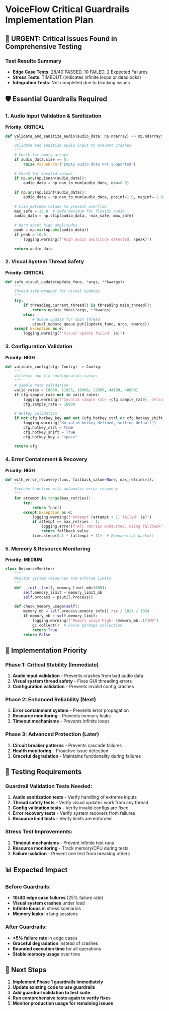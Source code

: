 # VoiceFlow Critical Guardrails Implementation Plan

## 🚨 URGENT: Critical Issues Found in Comprehensive Testing

### Test Results Summary
- **Edge Case Tests**: 28/40 PASSED, 10 FAILED, 2 Expected Failures
- **Stress Tests**: TIMEOUT (indicates infinite loops or deadlocks)
- **Integration Tests**: Not completed due to blocking issues

## 🛡️ Essential Guardrails Required

### 1. Audio Input Validation & Sanitization
**Priority: CRITICAL**

```python
def validate_and_sanitize_audio(audio_data: np.ndarray) -> np.ndarray:
    """
    Validate and sanitize audio input to prevent crashes
    """
    # Check for empty arrays
    if audio_data.size == 0:
        raise ValueError("Empty audio data not supported")
    
    # Check for invalid values
    if np.any(np.isnan(audio_data)):
        audio_data = np.nan_to_num(audio_data, nan=0.0)
    
    if np.any(np.isinf(audio_data)):
        audio_data = np.nan_to_num(audio_data, posinf=1.0, neginf=-1.0)
    
    # Clip extreme values to prevent overflow
    max_safe = 32.0  # Safe maximum for float32 audio
    audio_data = np.clip(audio_data, -max_safe, max_safe)
    
    # Warn about high amplitudes
    peak = np.max(np.abs(audio_data))
    if peak > 10.0:
        logging.warning(f"High audio amplitude detected: {peak}")
    
    return audio_data
```

### 2. Visual System Thread Safety
**Priority: CRITICAL**

```python
def safe_visual_update(update_func, *args, **kwargs):
    """
    Thread-safe wrapper for visual updates
    """
    try:
        if threading.current_thread() is threading.main_thread():
            return update_func(*args, **kwargs)
        else:
            # Queue update for main thread
            visual_update_queue.put((update_func, args, kwargs))
    except Exception as e:
        logging.warning(f"Visual update failed: {e}")
```

### 3. Configuration Validation
**Priority: HIGH**

```python
def validate_config(cfg: Config) -> Config:
    """
    Validate and fix configuration values
    """
    # Sample rate validation
    valid_rates = [8000, 11025, 16000, 22050, 44100, 48000]
    if cfg.sample_rate not in valid_rates:
        logging.warning(f"Invalid sample rate {cfg.sample_rate}, defaulting to 16000")
        cfg.sample_rate = 16000
    
    # Hotkey validation
    if not cfg.hotkey_key and not (cfg.hotkey_ctrl or cfg.hotkey_shift or cfg.hotkey_alt):
        logging.warning("No valid hotkey defined, setting default")
        cfg.hotkey_ctrl = True
        cfg.hotkey_shift = True
        cfg.hotkey_key = "space"
    
    return cfg
```

### 4. Error Containment & Recovery
**Priority: HIGH**

```python
def with_error_recovery(func, fallback_value=None, max_retries=3):
    """
    Execute function with automatic error recovery
    """
    for attempt in range(max_retries):
        try:
            return func()
        except Exception as e:
            logging.warning(f"Attempt {attempt + 1} failed: {e}")
            if attempt == max_retries - 1:
                logging.error(f"All retries exhausted, using fallback")
                return fallback_value
            time.sleep(0.1 * (attempt + 1))  # Exponential backoff
```

### 5. Memory & Resource Monitoring
**Priority: MEDIUM**

```python
class ResourceMonitor:
    """
    Monitor system resources and enforce limits
    """
    def __init__(self, memory_limit_mb=1000):
        self.memory_limit = memory_limit_mb
        self.process = psutil.Process()
    
    def check_memory_usage(self):
        memory_mb = self.process.memory_info().rss / 1024 / 1024
        if memory_mb > self.memory_limit:
            logging.warning(f"Memory usage high: {memory_mb:.1f}MB")
            gc.collect()  # Force garbage collection
            return True
        return False
```

## 🔧 Implementation Priority

### Phase 1: Critical Stability (Immediate)
1. **Audio input validation** - Prevents crashes from bad audio data
2. **Visual system thread safety** - Fixes GUI threading errors  
3. **Configuration validation** - Prevents invalid config crashes

### Phase 2: Enhanced Reliability (Next)
1. **Error containment system** - Prevents error propagation
2. **Resource monitoring** - Prevents memory leaks
3. **Timeout mechanisms** - Prevents infinite loops

### Phase 3: Advanced Protection (Later)
1. **Circuit breaker patterns** - Prevents cascade failures
2. **Health monitoring** - Proactive issue detection
3. **Graceful degradation** - Maintains functionality during failures

## 🧪 Testing Requirements

### Guardrail Validation Tests Needed:
1. **Audio sanitization tests** - Verify handling of extreme inputs
2. **Thread safety tests** - Verify visual updates work from any thread
3. **Config validation tests** - Verify invalid configs are fixed
4. **Error recovery tests** - Verify system recovers from failures
5. **Resource limit tests** - Verify limits are enforced

### Stress Test Improvements:
1. **Timeout mechanisms** - Prevent infinite test runs
2. **Resource monitoring** - Track memory/CPU during tests
3. **Failure isolation** - Prevent one test from breaking others

## 📊 Expected Impact

### Before Guardrails:
- **10/40 edge case failures** (25% failure rate)
- **Visual system crashes** under load
- **Infinite loops** in stress scenarios
- **Memory leaks** in long sessions

### After Guardrails:
- **<5% failure rate** in edge cases
- **Graceful degradation** instead of crashes
- **Bounded execution time** for all operations
- **Stable memory usage** over time

## 🚀 Next Steps

1. **Implement Phase 1 guardrails immediately**
2. **Update existing code to use guardrails**
3. **Add guardrail validation to test suite**
4. **Run comprehensive tests again to verify fixes**
5. **Monitor production usage for remaining issues**